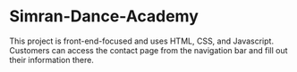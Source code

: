 # Simran-Dance-Academy
This project is front-end-focused and uses HTML, CSS, and Javascript. Customers can access the contact page from the navigation bar and fill out their information there.
